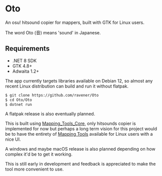 # Oto

An osu! hitsound copier for mappers, built with GTK for Linux users.

The word Oto (音) means 'sound' in Japanese.

## Requirements

- .NET 8 SDK
- GTK 4.8+
- Adwaita 1.2+

The app currently targets libraries available on Debian 12, so almost any recent Linux distribution can build and run it without flatpak.

```sh
$ git clone https://github.com/ravener/Oto
$ cd Oto/Oto
$ dotnet run
```

A flatpak release is also eventually planned.

This is built using [Mapping_Tools_Core](https://github.com/OliBomby/Mapping_Tools_Core), only hitsounds copier is implemented for now but perhaps a long term vision for this project would be to have the entirety of [Mapping Tools](https://mappingtools.github.io/) available for Linux users with a nice UI.

A windows and maybe macOS release is also planned depending on how complex it'd be to get it working.

This is still early in development and feedback is appreciated to make the tool more convenient to use.
